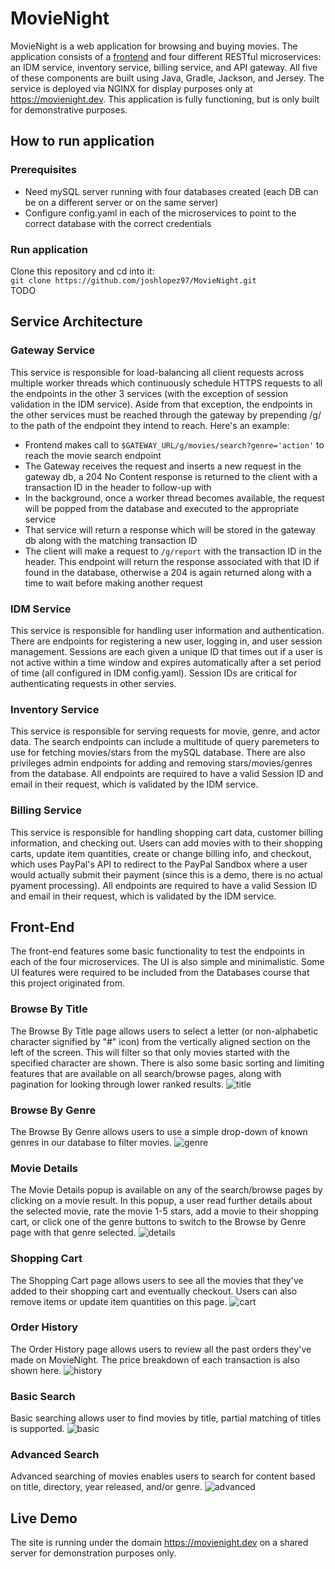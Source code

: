 # MovieNight
MovieNight is a web application for browsing and buying movies. The application consists of a [frontend](https://movienight.dev) and four different RESTful microservices: an IDM service, inventory service, billing service, and API gateway. All five of these components are built using Java, Gradle, Jackson, and Jersey. The service is deployed via NGINX for display purposes only at https://movienight.dev. This application is fully functioning, but is only built for demonstrative purposes.

## How to run application
### Prerequisites
- Need mySQL server running with four databases created (each DB can be on a different server or on the same server)
- Configure config.yaml in each of the microservices to point to the correct database with the correct credentials
### Run application
Clone this repository and cd into it:  
`git clone https://github.com/joshlopez97/MovieNight.git`  
TODO  

## Service Architecture
### Gateway Service
This service is responsible for load-balancing all client requests across multiple worker threads which continuously schedule HTTPS requests to all the endpoints in the other 3 services (with the exception of session validation in the IDM service). Aside from that exception, the endpoints in the other services must be reached through the gateway by prepending /g/ to the path of the endpoint they intend to reach. Here's an example:
- Frontend makes call to `$GATEWAY_URL/g/movies/search?genre='action'` to reach the movie search endpoint
- The Gateway receives the request and inserts a new request in the gateway db, a 204 No Content response is returned to the client with a transaction ID in the header to follow-up with
- In the background, once a worker thread becomes available, the request will be popped from the database and executed to the appropriate service
- That service will return a response which will be stored in the gateway db along with the matching transaction ID
- The client will make a request to `/g/report` with the transaction ID in the header. This endpoint will return the response associated with that ID if found in the database, otherwise a 204 is again returned along with a time to wait before making another request
### IDM Service
This service is responsible for handling user information and authentication. There are endpoints for registering a new user, logging in, and user session management. Sessions are each given a unique ID that times out if a user is not active within a time window and expires automatically after a set period of time (all configured in IDM config.yaml). Session IDs are critical for authenticating requests in other servies.
### Inventory Service
This service is responsible for serving requests for movie, genre, and actor data. The search endpoints can include a multitude of query paremeters to use for fetching movies/stars from the mySQL database. There are also privileges admin endpoints for adding and removing stars/movies/genres from the database. All endpoints are required to have a valid Session ID and email in their request, which is validated by the IDM service.
### Billing Service
This service is responsible for handling shopping cart data, customer billing information, and checking out. Users can add movies with to their shopping carts, update item quantities, create or change billing info, and checkout, which uses PayPal's API to redirect to the PayPal Sandbox where a user would actually submit their payment (since this is a demo, there is no actual pyament processing). All endpoints are required to have a valid Session ID and email in their request, which is validated by the IDM service.


## Front-End
The front-end features some basic functionality to test the endpoints in each of the four microservices. The UI is also simple and minimalistic. Some UI features were required to be included from the Databases course that this project originated from.

### Browse By Title
The Browse By Title page allows users to select a letter (or non-alphabetic character signified by "#" icon) from the vertically aligned section on the left of the screen. This will filter so that only movies started with the specified character are shown. There is also some basic sorting and limiting features that are available on all search/browse pages, along with pagination for looking through lower ranked results.
![title](https://raw.githubusercontent.com/joshlopez97/MovieNight/master/images/browsetitle.png)

### Browse By Genre
The Browse By Genre allows users to use a simple drop-down of known genres in our database to filter movies. 
![genre](https://raw.githubusercontent.com/joshlopez97/MovieNight/master/images/browsegenre.png)

### Movie Details
The Movie Details popup is available on any of the search/browse pages by clicking on a movie result. In this popup, a user read further details about the selected movie, rate the movie 1-5 stars, add a movie to their shopping cart, or click one of the genre buttons to switch to the Browse by Genre page with that genre selected.
![details](https://raw.githubusercontent.com/joshlopez97/MovieNight/master/images/details.png)

### Shopping Cart
The Shopping Cart page allows users to see all the movies that they've added to their shopping cart and eventually checkout. Users can also remove items or update item quantities on this page.
![cart](https://raw.githubusercontent.com/joshlopez97/MovieNight/master/images/cart.png)

### Order History
The Order History page allows users to review all the past orders they've made on MovieNight. The price breakdown of each transaction is also shown here.
![history](https://raw.githubusercontent.com/joshlopez97/MovieNight/master/images/orderhistory.png)

### Basic Search
Basic searching allows user to find movies by title, partial matching of titles is supported.
![basic](https://raw.githubusercontent.com/joshlopez97/MovieNight/master/images/basicsearch.png)

### Advanced Search
Advanced searching of movies enables users to search for content based on title, directory, year released, and/or genre.
![advanced](https://raw.githubusercontent.com/joshlopez97/MovieNight/master/images/advancedsearch.png)

## Live Demo
The site is running under the domain https://movienight.dev on a shared server for demonstration purposes only.

